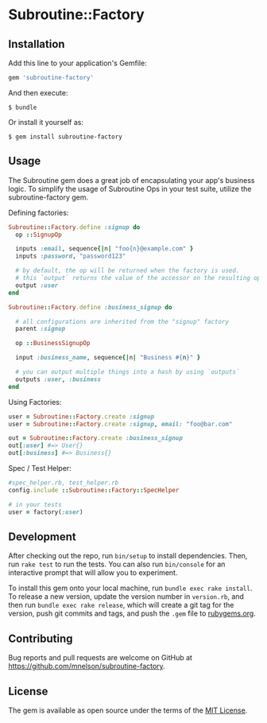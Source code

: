 # Subroutine::Factory

## Installation

Add this line to your application's Gemfile:

```ruby
gem 'subroutine-factory'
```

And then execute:

    $ bundle

Or install it yourself as:

    $ gem install subroutine-factory

## Usage

The Subroutine gem does a great job of encapsulating your app's business logic. To simplify the usage of Subroutine Ops in your test suite, utilize the subroutine-factory gem.

Defining factories:

```ruby
Subroutine::Factory.define :signup do
  op ::SignupOp

  inputs :email, sequence{|n| "foo{n}@example.com" }
  inputs :password, "password123"

  # by default, the op will be returned when the factory is used.
  # this `output` returns the value of the accessor on the resulting op
  output :user
end

Subroutine::Factory.define :business_signup do

  # all configurations are inherited from the "signup" factory
  parent :signup

  op ::BusinessSignupOp

  input :business_name, sequence{|n| "Business #{n}" }

  # you can output multiple things into a hash by using `outputs`
  outputs :user, :business
end
```

Using Factories:

```ruby
user = Subroutine::Factory.create :signup
user = Subroutine::Factory.create :signup, email: "foo@bar.com"

out = Subroutine::Factory.create :business_signup
out[:user] #=> User{}
out[:business] #=> Business{}
```

Spec / Test Helper:
```ruby
#spec_helper.rb, test_helper.rb
config.include ::Subroutine::Factory::SpecHelper

# in your tests
user = factory(:user)
```

## Development

After checking out the repo, run `bin/setup` to install dependencies. Then, run `rake test` to run the tests. You can also run `bin/console` for an interactive prompt that will allow you to experiment.

To install this gem onto your local machine, run `bundle exec rake install`. To release a new version, update the version number in `version.rb`, and then run `bundle exec rake release`, which will create a git tag for the version, push git commits and tags, and push the `.gem` file to [rubygems.org](https://rubygems.org).

## Contributing

Bug reports and pull requests are welcome on GitHub at https://github.com/mnelson/subroutine-factory.


## License

The gem is available as open source under the terms of the [MIT License](http://opensource.org/licenses/MIT).
